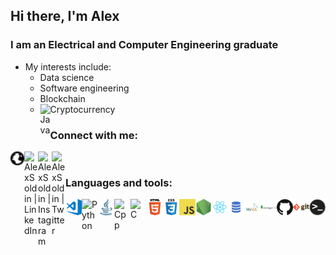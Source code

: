 ## Hi there, I'm Alex

### I am an Electrical and Computer Engineering graduate

- My interests include:
  - Data science
  - Software engineering
  - Blockchain
  - <img align="left" alt="Java" width="16px" src="https://raw.githubusercontent.com/simple-icons/simple-icons/4e8aaafbef3fd85ebcb42effd657344dbf098830/icons/bitcoin.svg" />Cryptocurrency

### Connect with me:

[<img align="left" alt="AlexSoldin.com" width="22px" src="https://raw.githubusercontent.com/iconic/open-iconic/master/svg/globe.svg" />][website]
[<img align="left" alt="AlexSoldin | LinkedIn" width="22px" src="https://cdn.jsdelivr.net/npm/simple-icons@v3/icons/linkedin.svg" />][linkedin]
[<img align="left" alt="AlexSoldin | Instagram" width="22px" src="https://cdn.jsdelivr.net/npm/simple-icons@v3/icons/instagram.svg" />][instagram]
[<img align="left" alt="AlexSoldin | Twitter" width="22px" src="https://cdn.jsdelivr.net/npm/simple-icons@v3/icons/twitter.svg" />][twitter]

<br />

### Languages and tools:

<img align="left" alt="Visual Studio Code" width="26px" src="https://raw.githubusercontent.com/github/explore/80688e429a7d4ef2fca1e82350fe8e3517d3494d/topics/visual-studio-code/visual-studio-code.png" />
<img align="left" alt="Python" width="26px" src="https://raw.githubusercontent.com/simple-icons/simple-icons/4e8aaafbef3fd85ebcb42effd657344dbf098830/icons/python.svg" />
<img align="left" alt="Java" width="26px" src="https://raw.githubusercontent.com/simple-icons/simple-icons/4e8aaafbef3fd85ebcb42effd657344dbf098830/icons/java.svg" />
<img align="left" alt="Cpp" width="26px" src="https://raw.githubusercontent.com/simple-icons/simple-icons/4e8aaafbef3fd85ebcb42effd657344dbf098830/icons/cplusplus.svg" />
<img align="left" alt="C" width="26px" src="https://raw.githubusercontent.com/simple-icons/simple-icons/4e8aaafbef3fd85ebcb42effd657344dbf098830/icons/c.svg" />
<img align="left" alt="HTML5" width="26px" src="https://raw.githubusercontent.com/github/explore/80688e429a7d4ef2fca1e82350fe8e3517d3494d/topics/html/html.png" />
<img align="left" alt="CSS3" width="26px" src="https://raw.githubusercontent.com/github/explore/80688e429a7d4ef2fca1e82350fe8e3517d3494d/topics/css/css.png" />
<img align="left" alt="JavaScript" width="26px" src="https://raw.githubusercontent.com/github/explore/80688e429a7d4ef2fca1e82350fe8e3517d3494d/topics/javascript/javascript.png" />
<img align="left" alt="Node.js" width="26px" src="https://raw.githubusercontent.com/github/explore/80688e429a7d4ef2fca1e82350fe8e3517d3494d/topics/nodejs/nodejs.png" />
<img align="left" alt="React" width="26px" src="https://raw.githubusercontent.com/github/explore/80688e429a7d4ef2fca1e82350fe8e3517d3494d/topics/react/react.png" />
<img align="left" alt="SQL" width="26px" src="https://raw.githubusercontent.com/github/explore/80688e429a7d4ef2fca1e82350fe8e3517d3494d/topics/sql/sql.png" />
<img align="left" alt="MySQL" width="26px" src="https://raw.githubusercontent.com/github/explore/80688e429a7d4ef2fca1e82350fe8e3517d3494d/topics/mysql/mysql.png" />
<img align="left" alt="MongoDB" width="26px" src="https://raw.githubusercontent.com/github/explore/80688e429a7d4ef2fca1e82350fe8e3517d3494d/topics/mongodb/mongodb.png" />
<img align="left" alt="GitHub" width="26px" src="https://raw.githubusercontent.com/github/explore/78df643247d429f6cc873026c0622819ad797942/topics/github/github.png" />
<img align="left" alt="Git" width="26px" src="https://raw.githubusercontent.com/github/explore/80688e429a7d4ef2fca1e82350fe8e3517d3494d/topics/git/git.png" />
<img align="left" alt="Terminal" width="26px" src="https://raw.githubusercontent.com/github/explore/80688e429a7d4ef2fca1e82350fe8e3517d3494d/topics/terminal/terminal.png" />

<br />

[website]: https://alexsoldin.github.io
[twitter]: https://twitter.com/AlexSoldin
[instagram]: https://www.instagram.com/alexsoldin/
[linkedin]: https://www.linkedin.com/in/alexandersoldin/

